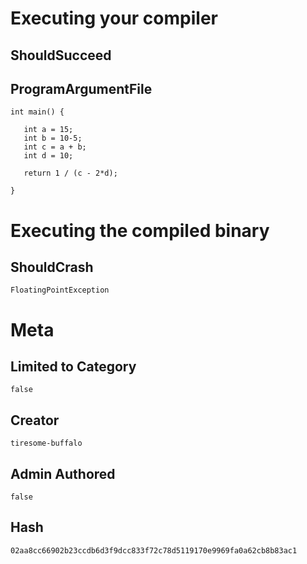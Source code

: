 # Executing your compiler

## ShouldSucceed

## ProgramArgumentFile

```
int main() {

   int a = 15;
   int b = 10-5;
   int c = a + b;
   int d = 10;
   
   return 1 / (c - 2*d);

}
```

# Executing the compiled binary

## ShouldCrash

```
FloatingPointException
```

# Meta

## Limited to Category

```
false
```

## Creator

```
tiresome-buffalo
```

## Admin Authored

```
false
```

## Hash

```
02aa8cc66902b23ccdb6d3f9dcc833f72c78d5119170e9969fa0a62cb8b83ac1
```
